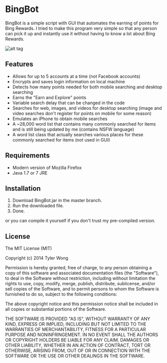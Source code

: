 BingBot
=======

BingBot is a simple script with GUI that automates the earning of points for Bing Rewards. I tried to make this program very simple so that any person can pick it up and instantly use it without having to know a lot about Bing Rewards.

![alt tag](https://raw.github.com/T-Wong/BingBot/master/GUI.png)

## Features
* Allows for up to 5 accounts at a time (not Facebook accounts)
* Encrypts and saves login information on local machine
* Detects how many points needed for both mobile searching and desktop searching
* Earns the "Earn and Explore" points
* Variable search delay that can be changed in the code
* Searches for web, images, and videos for desktop searching (image and video searches don't register for points on mobile for some reason)
* Emulates an iPhone to obtain mobile searches
* A ~28,000 word list that contains many commonly searched for items and is still being updated by me (contains NSFW language)
* A word list class that actually searches various places for these commonly searched for items (not used in GUI)

## Requirements
* Modern version of Mozilla Firefox
* Java 1.7 or 7 JRE

## Installation
1. Download BingBot.jar in the master branch.
2. Run the downloaded file.
3. Done.

or you can compile it yourself if you don't trust my pre-compiled version.

## License
The MIT License (MIT)

Copyright (c) 2014 Tyler Wong

Permission is hereby granted, free of charge, to any person obtaining a copy
of this software and associated documentation files (the "Software"), to deal
in the Software without restriction, including without limitation the rights
to use, copy, modify, merge, publish, distribute, sublicense, and/or sell
copies of the Software, and to permit persons to whom the Software is
furnished to do so, subject to the following conditions:

The above copyright notice and this permission notice shall be included in all
copies or substantial portions of the Software.

THE SOFTWARE IS PROVIDED "AS IS", WITHOUT WARRANTY OF ANY KIND, EXPRESS OR
IMPLIED, INCLUDING BUT NOT LIMITED TO THE WARRANTIES OF MERCHANTABILITY,
FITNESS FOR A PARTICULAR PURPOSE AND NONINFRINGEMENT. IN NO EVENT SHALL THE
AUTHORS OR COPYRIGHT HOLDERS BE LIABLE FOR ANY CLAIM, DAMAGES OR OTHER
LIABILITY, WHETHER IN AN ACTION OF CONTRACT, TORT OR OTHERWISE, ARISING FROM,
OUT OF OR IN CONNECTION WITH THE SOFTWARE OR THE USE OR OTHER DEALINGS IN THE
SOFTWARE.